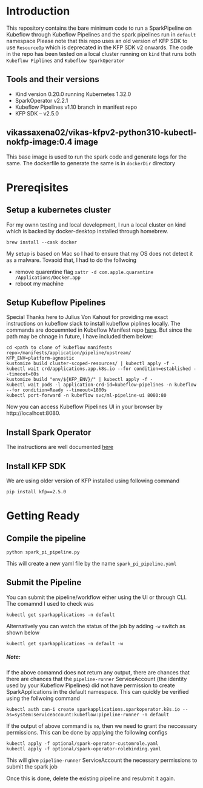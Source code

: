 # Introduction
This repository contains the bare minimum code to run a SparkPipeline on Kubeflow through Kubeflow Pipelines and the spark pipelines run in `default` namespace
Please note that this repo uses an old version of KFP SDK to use `ResourceOp` which is deprecated in the KFP SDK v2 onwards.
The code in the repo has been tested on a local  cluster running on `kind` that runs both `Kubeflow Piplines` and `Kubeflow SparkOperator`

## Tools and their versions
- Kind version 0.20.0 running Kubernetes 1.32.0
- SparkOperator v2.2.1
- Kubeflow Pipelines v1.10 branch in manifest repo 
- KFP SDK – v2.5.0

## vikassaxena02/vikas-kfpv2-python310-kubectl-nokfp-image:0.4 image
This base image is used to run the spark code and generate logs for the same. 
The dockerfile to generate the same is in `dockerDir` directory


# Prereqisites
## Setup a kubernetes cluster
For my ownn testing and local development, I run a local cluster on kind which is backed by docker-desktop installed through homebrew.
```
brew install --cask docker
```

My setup is based on Mac so I had to ensure that my OS does not detect it as a malware. Tovaoid that, I had to do the follwoing
 - remove quarentine flag 
```xattr -d com.apple.quarantine /Applications/Docker.app```
 - reboot my machine

## Setup Kubeflow Pipelines
Special Thanks here to Julius Von Kahout for providing me exact instructions on kubeflow slack to install kubeflow piplines locally. 
The commands are docuemnted in Kubeflow Manifest repo [here](https://github.com/kubeflow/manifests/blob/master/applications/pipeline/upstream/README.md). But since the path may be chnage in future, I have included them below:
```
cd <path to clone of kubeflow manifests repo>/manifests/application/pipeline/upstream/
KFP_ENV=platform-agnostic
kustomize build cluster-scoped-resources/ | kubectl apply -f -
kubectl wait crd/applications.app.k8s.io --for condition=established --timeout=60s
kustomize build "env/${KFP_ENV}/" | kubectl apply -f -
kubectl wait pods -l application-crd-id=kubeflow-pipelines -n kubeflow --for condition=Ready --timeout=1800s
kubectl port-forward -n kubeflow svc/ml-pipeline-ui 8080:80
```
Now you can access Kubeflow Pipelines UI in your browser by http://localhost:8080.

## Install Spark Operator
The instructions are well documented [here](https://www.kubeflow.org/docs/components/spark-operator/getting-started/)

## Install KFP SDK
We are using older version of KFP installed using following command
```
pip install kfp==2.5.0
```

# Getting Ready
## Compile the pipeline
```
python spark_pi_pipeline.py
```
This will create a new yaml file by the name `spark_pi_pipeline.yaml`

## Submit the Pipeline
You can submit the pipeline/workflow either using the UI or through CLI.
The comamnd I used to check was 
```
kubectl get sparkapplications -n default
```
Alternatively you can watch the status of the job by adding `-w` switch as shown below
```
kubectl get sparkapplications -n default -w
```

##### Note:
If the above comamnd does not return any output, there are chances that there are chances that the `pipeline-runner` ServiceAccount (the identity used by your Kubeflow Pipelines) did not have permission to create SparkApplications in the default namespace.
This can quickly be verified using the follwoing command
```
kubectl auth can-i create sparkapplications.sparkoperator.k8s.io --as=system:serviceaccount:kubeflow:pipeline-runner -n default
```

If the output of above command is `no`, then we need to grant the neccessary permissions. This can be done by applying the following configs
```
kubectl apply -f optional/spark-operator-customrole.yaml
kubectl apply -f optional/spark-operator-rolebinding.yaml
```

This will give `pipeline-runner` ServiceAccount the necessary permissions to submit the spark job

Once this is done, delete the existing pipeline and resubmit it again. 

